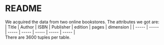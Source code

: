 # README
We acquired the data from two online bookstores. The attributes we got are: <br>
| Title | Author | ISBN | Publisher | edition | pages | dimension |
| ----- | ----- | ----- | ----- | ----- | ----- | ----- |<br>
There are 3600 tuples per table.

